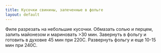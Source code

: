 ```yaml
---
title: Кусочки свинины, запеченные в фольге
layout: default
---
```

Филе разрезать на небольшие кусочки.
Обмазать солью и перцем, залить майонезом и
мариновать >30 мин. Завернуть в фольгу и готовить
в духовке 45 мин при 220С. Развернуть фольгу и
еще 10-15 мин при 240С.
